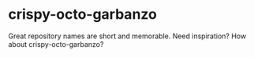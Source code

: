 # crispy-octo-garbanzo
 Great repository names are short and memorable. Need inspiration? How about crispy-octo-garbanzo? 
